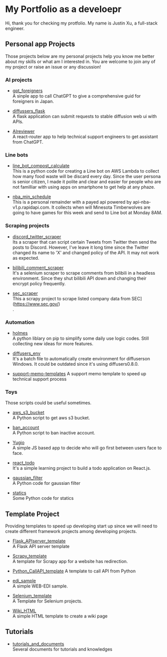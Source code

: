 # My Portfolio as a develoepr
Hi, thank you for checking my protfolio.
My name is Justin Xu, a full-stack engineer.

## Personal app Projects
Those projects below are my personal projects help you know me better about my skills or what am I interested in.
You are welcome to join any of my project or raise an issue or any discussion!
### AI projects
- [gpt_foreigners](https://github.com/pyxudev/gpt_foreigners)<br>
A sinple app to call ChatGPT to give a comprehensive guid for foreigners in Japan.

- [diffussers_flask](https://github.com/pyxudev/diffussers_flask)<br>
A flask application can submit requests to stable diffusion web ui with APIs.

- [AIreviewer](https://github.com/pyxudev/AIreviewer)<br>
A react-router app to help technical support engineers to get assistant from ChatGPT.

### Line bots
- [line_bot_compost_calculate](https://github.com/pyxudev/line_bot_compost_calculate)<br>
This is a python code for creating a Line bot on AWS Lambda to collect how many food waste will be discard every day.
Since the user persona is senior citizen, I made it polite and clear and easier for people who are not familliar with using apps on smartphone to get help at any phaze.

- [nba_min_schedule](https://github.com/pyxudev/nba_min_schedule)<br>
This is a personal remainder with a payed api powered by api-nba-v1.p.rapidapi.com.
It collects when will Minesota Timberwolves are going to have games for this week and send to Line bot at Monday 8AM.

### Scraping projects
- [discord_twitter_scraper](https://github.com/pyxudev/discord_twitter_scraper)<br>
Its a scraper that can script certain Tweets from Twitter then send the posts to Discord.
However, I've leave it long time since the Twitter changed its name to 'X' and changed policy of the API.
It may not work as expected.

- [bilibili_comment_scraper](https://github.com/pyxudev/bilibili_comment_scraper)<br>
It's a selenium scraper to scrape comments from bilibili in a headless environment.
Since they shut bilibili API down and changing their encrypt policy frequently.

- [sec_scraper](https://github.com/pyxudev/sec_scraper)<br>
This a scrapy project to scrape listed company data from SEC](https://www.sec.gov/)<br>.

### Automation
- [holmes](https://github.com/pyxudev/holmesxu)<br>
A python liblary on pip to simplify some daily use logic codes.
Still collecting new ideas for more features.

- [diffusers_env](https://github.com/pyxudev/diffusers_env)<br>
It's a batch file to automatically create environment for diffuserson Windows.
It could be outdated since it's using diffusers0.8.0.

- [support-memo-templates](https://github.com/pyxudev/support-memo-templates)
A support memo template to speed up technical support process

### Toys
Those scripts could be useful sometimes.
- [aws_s3_bucket](https://github.com/pyxudev/aws_s3_bucket)<br>
A Python script to get aws s3 bucket.

- [ban_account](https://github.com/pyxudev/ban_account)<br>
A Python script to ban inactive account.

- [Yugio](https://github.com/pyxudev/Yugio)<br>
A simple JS based app to decide who will go first between users face to face.

- [react_todo](https://github.com/pyxudev/react_todo)<br>
It's a simple learning project to build a todo application on React.js.

- [gaussian_filter](https://github.com/pyxudev/gaussian_filter)<br>
A Python code for gaussian filter

- [statics](https://github.com/pyxudev/statics)<br>
Some Python code for statics

## Template Project
Providing templates to speed up developing start up since we will need to create different framework projects among developing projects.

- [Flask_APIserver_template](https://github.com/pyxudev/Flask_APIserver_template)<br>
A Flask API server template

- [Scrapy_template](https://github.com/pyxudev/Scrapy_template)<br>
A template for Scrapy app for a website has redirection.
- [Python_CallAPI_template](https://github.com/pyxudev/Python_CallAPI_template)
A template to call API from Python

- [edi_sample](https://github.com/pyxudev/edi_sample)<br>
A simple WEB-EDI sample.

- [Selenium_template](https://github.com/pyxudev/Selenium_template)<br>
A Template for Selenium projects.

- [Wiki_HTML](https://github.com/pyxudev/Wiki_HTML)<br>
A simple HTML template to create a wiki page

## Tutorials
- [tutorials_and_documents](https://github.com/pyxudev/tutorials_and_documents)<br>
Several documents for tutorials and knowledges
